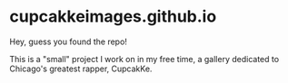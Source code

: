 # cupcakkeimages.github.io

Hey, guess you found the repo!

This is a "small" project I work on in my free time,
a gallery dedicated to Chicago's greatest rapper, CupcakKe.
